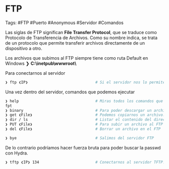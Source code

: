# FTP

Tags: #FTP #Puerto #Anonymous #Servidor #Comandos 

Las siglas de FTP significan **File Transfer Protocol**, que se traduce como Protocolo de Transferencia de Archivos. Como su nombre indica, se trata de un protocolo que permite transferir archivos directamente de un dispositivo a otro.

Los archivos que subimos al FTP siempre tiene como ruta Default en Windows
❯ **C:\\inetpub\\wwwroot\\**

Para conectarnos al servidor
```bash
❯ ftp ❮IP❯                              # Si el servidor nos lo permite nos podemos conectar como Anonymous sin colocar password.
```

Una vez dentro del servidor, comandos que podemos ejecutar
```bash
❯ help                                  # Miras todos los comandos que puedes usar 
fpt
❯ binary                                # Para poder descargar un archivo del FTP nos debemos poner en modo binario 
❯ get ❮File❯                            # Podemos copiarnos un archivo.
❯ dir / ls                              # Listar el contenido del directorio
❯ PUT ❮File❯                            # Para subir un archivo al FTP
❯ del ❮File❯                            # Borrar un archivo en el FTP

❯ bye                                   # Salimos del servidor FTP
```
De lo contrario podríamos hacer fuerza bruta para poder buscar la passwd con Hydra.


```bash
❯ tftp ❮IP❯ 134                         # Conectarnos al servidor TFTP.
```